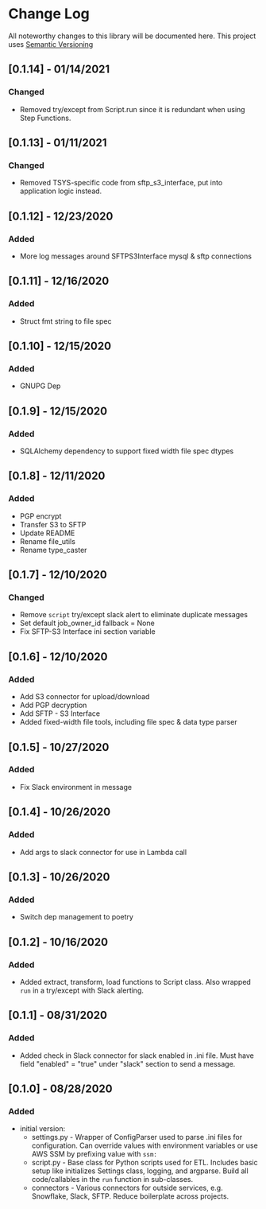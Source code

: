 # Change Log
All noteworthy changes to this library will be documented here. This project uses [Semantic Versioning](http://semver.org/)

## [0.1.14] - 01/14/2021
### Changed
- Removed try/except from Script.run since it is redundant when using Step Functions.

## [0.1.13] - 01/11/2021
### Changed
- Removed TSYS-specific code from sftp_s3_interface, put into application logic instead.

## [0.1.12] - 12/23/2020
### Added
- More log messages around SFTPS3Interface mysql & sftp connections

## [0.1.11] - 12/16/2020
### Added
- Struct fmt string to file spec

## [0.1.10] - 12/15/2020
### Added
- GNUPG Dep

## [0.1.9] - 12/15/2020
### Added
- SQLAlchemy dependency to support fixed width file spec dtypes

## [0.1.8] - 12/11/2020
### Added
- PGP encrypt
- Transfer S3 to SFTP
- Update README
- Rename file_utils
- Rename type_caster

## [0.1.7] - 12/10/2020
### Changed
- Remove `script` try/except slack alert to eliminate duplicate messages
- Set default job_owner_id fallback = None
- Fix SFTP-S3 Interface ini section variable

## [0.1.6] - 12/10/2020
### Added
- Add S3 connector for upload/download
- Add PGP decryption
- Add SFTP - S3 Interface
- Added fixed-width file tools, including file spec & data type parser

## [0.1.5] - 10/27/2020
### Added
- Fix Slack environment in message

## [0.1.4] - 10/26/2020
### Added
- Add args to slack connector for use in Lambda call

## [0.1.3] - 10/26/2020
### Added
- Switch dep management to poetry

## [0.1.2] - 10/16/2020
### Added
- Added extract, transform, load functions to Script class. Also wrapped `run` in a try/except with Slack alerting.


## [0.1.1] - 08/31/2020
### Added
- Added check in Slack connector for slack enabled in .ini file. Must have field "enabled" = "true" under "slack" section to send a message.

## [0.1.0] - 08/28/2020
### Added
- initial version:
  - settings.py - Wrapper of ConfigParser used to parse .ini files for configuration. Can override values with environment variables or use AWS SSM by prefixing value with `ssm:`
  - script.py - Base class for Python scripts used for ETL. Includes basic setup like initializes Settings class, logging, and argparse. Build all code/callables in the `run` function in sub-classes.
  - connectors - Various connectors for outside services, e.g. Snowflake, Slack, SFTP. Reduce boilerplate across projects.
